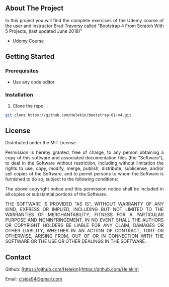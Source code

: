 ## About The Project

<p align="justify">
In this project you will find the complete exercises of the Udemy course of the user and instructor Brad Traversy called "Bootstrap 4 From Scratch With 5 Projects, (last updated June 2018)"
</p>

- [Udemy Course](https://www.udemy.com/course/bootstrap-4-from-scratch-with-5-projects/)

## Getting Started

### Prerequisites

- Use any code editor

### Installation

1. Clone the repo

```sh
git clone https://github.com/Helekin/bootstrap-01-v4.git
```

## License

Distributed under the MIT License.

<p align="justify">
Permission is hereby granted, free of charge, to any person obtaining a copy of this software and associated documentation files (the "Software"), to deal in the Software without restriction, including without limitation the rights to use, copy, modify, merge, publish, distribute, sublicense, and/or sell copies of the Software, and to permit persons to whom the Software is furnished to do so, subject to the following conditions: 
</p>

<p align="justify">
The above copyright notice and this permission notice shall be included in all copies or substantial portions of the Software.
</p>

<p align="justify">
THE SOFTWARE IS PROVIDED "AS IS", WITHOUT WARRANTY OF ANY KIND, EXPRESS OR IMPLIED, INCLUDING BUT NOT LIMITED TO THE WARRANTIES OF MERCHANTABILITY, FITNESS FOR A PARTICULAR PURPOSE AND NONINFRINGEMENT. IN NO EVENT SHALL THE AUTHORS OR COPYRIGHT HOLDERS BE LIABLE FOR ANY CLAIM, DAMAGES OR OTHER LIABILITY, WHETHER IN AN ACTION OF CONTRACT, TORT OR OTHERWISE, ARISING FROM, OUT OF OR IN CONNECTION WITH THE SOFTWARE OR THE USE OR OTHER DEALINGS IN THE SOFTWARE.
</p>

## Contact

Github: [https://github.com/Helekin](https://github.com/Helekin)

Email: clsjos94@gmail.com
